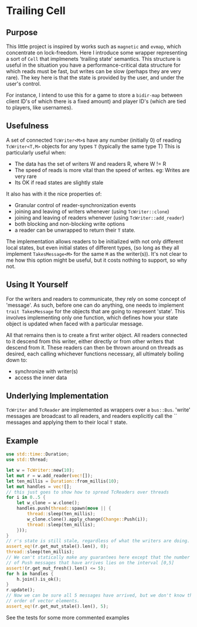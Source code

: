 # Trailing Cell

## Purpose
This little project is inspired by works such as `magnetic` and `evmap`, which concentrate on lock-freedom. Here I introduce some wrapper representing a sort of `Cell` that implmenets 'trailing state' semantics. This structure is useful in the situation you have a performance-critical data structure for which reads must be fast, but writes can be slow (perhaps they are very rare). The key here is that the state is provided by the user, and under the user's control.

For instance, I intend to use this for a game to store a `bidir-map` between client ID's of which there is a fixed amount) and player ID's (which are tied to players, like usernames).

## Usefulness

A set of connected `TcWriter<M>`s have any number (initially 0) of reading
`TcWriter<T,M>` objects for any types `T` (typically the same type T)
This is particularly useful when:
 * The data has the set of writers W and readers R, where W != R
 * The speed of reads is more vital than the speed of writes.
      eg: Writes are very rare
 * Its OK if read states are slightly stale
 
It also has with it the nice properties of:
 * Granular control of reader-synchronization events
 * joining and leaving of writers whenever (using `TcWriter::clone`)
 * joining and leaving of readers whenever (using `TcWriter::add_reader`)
 * both blocking and non-blocking write options
 * a reader can be unwrapped to return their `T` state.

The implementation allows readers to be initialized with not only different
local states, but even initial states of different types, (so long as they
all implement `TakesMessage<M>` for the same `M` as the writer(s)). It's not
clear to me how this option might be useful, but it costs nothing to
support, so why not.

## Using It Yourself

For the writers and readers to communicate, they rely on some concept of 'message'. As such, before one can do anything, one needs to implement `trait TakesMessage` for the objects that are going to represent 'state'. This involves implementing only one function, which defines how your state object is updated when faced with a particular message.

All that remains then is to create a first writer object. All readers connected to it descend from this writer, either directly or from other writers that descend from it. These readers can then be thrown around on threads as desired, each calling whichever functions necessary, all ultimately boiling down to:
 * synchronize with writer(s)
 * access the inner data

## Underlying Implementation

`TcWriter` and `TcReader` are implemented as wrappers over a `bus::Bus`. 'write'
messages are broadcast to all readers, and readers explicitly call the ``
messages and applying them to their local `T` state.


## Example

```rust
use std::time::Duration;
use std::thread;

let w = TcWriter::new(10);
let mut r = w.add_reader(vec![]);
let ten_millis = Duration::from_millis(10);
let mut handles = vec![];
// this just goes to show how to spread TcReaders over threads
for i in 0..5 {
	let w_clone = w.clone();
	handles.push(thread::spawn(move || {
		thread::sleep(ten_millis);
		w_clone.clone().apply_change(Change::Push(i));
		thread::sleep(ten_millis);
	}));
}
// r's state is still stale, regardless of what the writers are doing.
assert_eq!(r.get_mut_stale().len(), 0);
thread::sleep(ten_millis);
// We can't statically make any guarantees here except that the number 
// of Push messages that have arrives lies on the interval [0,5]
assert!(r.get_mut_fresh().len() <= 5);
for h in handles {
	h.join().is_ok();
}
r.update();
// Now we can be sure all 5 messages have arrived, but we don't know the
// order of vector elements.
assert_eq!(r.get_mut_stale().len(), 5);
```

See the tests for some more commented examples